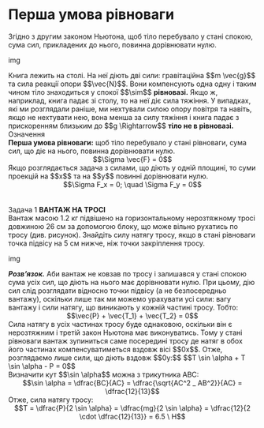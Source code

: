 #  Перша умова рiвноваги

<div class="space">Згiдно з другим законом Ньютона, щоб тiло перебувало у станi спокою, сума сил, прикладених до нього, повинна дорiвнювати нулю.

img

<div class="space">Книга лежить на столi. На неї дiють двi сили: гравiтацiйна $$m \vec{g}$$ та сила реакцiї опори $$\vec{N}$$. Вони компенсують одна одну i таким чином тiло знаходиться у спокої $$\sim$$ <b>рiвновазi.</b> Якщо ж, наприклад, книга падає зi столу, то на неї дiє сила тяжiння. У випадках, якi ми розглядали ранiше, ми нехтували силою опору повiтря та навiть, якщо не нехтувати нею, вона менша за силу тяжiння i книга падає з прискоренням близьким до $$g \Rightarrow$$ <b>тiло не в рiвновазi.</b></div>

<div class="eoz-wrap">
<span class="eoz">Означення</span>
<div class="eoz-text">
<div class="space"><b>Перша умова рiвноваги:</b> щоб тiло перебувало у станi рiвноваги, сума сил, що дiє на нього, повинна дорiвнювати нулю.</div>

<div class="space" align="center">$$\Sigma \vec{F} = 0$$</div>

<div class="space">Якщо розглядається задача з силами, що дiють у однiй площинi, то суми проекцiй на $$x$$ та на $$y$$ повиннi дорiвнювати нулю.</div>

<div align="center">$$\Sigma F_x = 0; \quad \Sigma F_y = 0$$</div>
</div>
</div>
<br>
<br>
<div class="task-wrap">
<span class="task">Задача 1</span> <b>ВАНТАЖ НА ТРОСI</b>
<div class="task-text">
<div class="space">Вантаж масою 1.2 кг пiдвiшено на горизонтальному нерозтяжному тросi довжиною 26 см за допомогою блоку, що може вiльно рухатись по тросу (див. рисунок). Знайдiть силу натягу тросу, якщо в станi рiвноваги точка пiдвiсу на 5 см нижче, нiж точки закрiплення тросу.</div>

img

<div class="space"><b><i>Розв’язок.</i></b> Аби вантаж не ковзав по тросу i залишався у станi спокою сума усiх сил, що дiють на нього має дорiвнювати нулю. При цьому, дiю сил слiд розглядати вiдносно точки пiдвiсу (а не безпосередньо вантажу), оскiльки лише так ми можемо урахувати усi сили: вагу вантажу i сили натягу, що виникають у кожнiй частинi тросу. Тобто:</div>

<div class="space" align="center">$$\vec{P} + \vec{T_1} + \vec{T_2} = 0$$</div>

<div class="space">Сила натягу в усiх частинах тросу буде однаковою, оскiльки вiн є нерозтяжним i третiй закон Ньютона має виконуватись. Тому у станi рiвноваги вантаж зупиниться саме посерединi тросу де натяг в обох його частинах компенсуватиметься вздовж вiсi $$0x$$. Отже, розглядаємо лише сили, що дiють вздовж $$0y:$$ $$T \sin \alpha + T \sin \alpha - P = 0$$</div>

<div class="space">Визначити кут $$\sin \alpha$$ можна з трикутника ABC:</div>

<div class="space" align="center">$$\sin \alpha = \dfrac{BC}{AC} = \dfrac{\sqrt{AC^2 _ AB^2}}{AC} = \dfrac{12}{13}$$</div>

<div class="space">Отже, сила натягу тросу:

<div class="space" align="center">$$T = \dfrac{P}{2 \sin \alpha} = \dfrac{mg}{2 \sin \alpha} = \dfrac{12}{2 \cdot \dfrac{12}{13}} = 6.5 \ Н$$</div>
</div>
</div>

